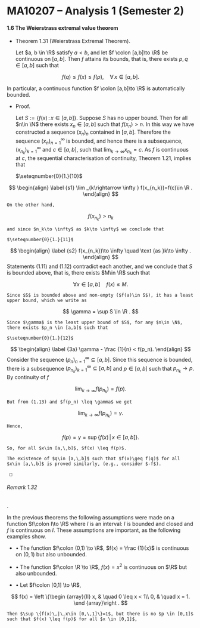 MA10207 – Analysis 1 (Semester 2)
=================================

#### 1.6 The Weierstrass extremal value theorem

*   Theorem 1.31 (Weierstrass Extremal Theorem). 
    
    Let $a, b \in \R$ satisfy $a<b$, and let $f \colon [a,b]\to \R$ be continuous on $[a,b]$. Then $f$ attains its bounds, that is, there exists $p, q \in [a,b]$ such that
    
    
$$
 f(q) \leq f(x) \leq f(p), \quad \forall \, x \in [a,b]. 
$$

    

In particular, a continuous function $f \colon [a,b]\to \R$ is automatically bounded.

*   Proof.
    
    Let $S:=\{f(x)\,:\,x\in [a,\,b]\}$. Suppose $S$ has no upper bound. Then for all $n\in \N$ there exists $x_n \in [a,b]$ such that $f(x_n)> n$. In this way we have constructed a sequence $(x_n)_n$ contained in $[a,b]$. Therefore the sequence $(x_n)_{n=1}^\infty$ is bounded, and hence there is a subsequence, $(x_{n_k})_{k=1}^\infty$ and $c \in [a,b]$, such that $\displaystyle \lim _{k\to \infty }x_{n_k} = c$. As $f$ is continuous at $c$, the sequential characterisation of continuity, Theorem 1.21, implies that
    
    $\seteqnumber{0}{1.}{10}$
    
    
$$
 \begin{align} \label {s1} \lim _{k\rightarrow \infty } f(x_{n_k})=f(c)\in \R . \end{align} 
$$

    
    On the other hand,
    
    
$$
 f(x_{n_k})>n_{k} 
$$

    
    and since $n_k\to \infty$ as $k\to \infty$ we conclude that
    
    $\seteqnumber{0}{1.}{11}$
    
    
$$
 \begin{align} \label {s2} f(x_{n_k})\to \infty \quad \text {as }k\to \infty . \end{align} 
$$
 Statements (1.11) and (1.12) contradict each another, and we conclude that $S$ is bounded above, that is, there exists $M\in \R$ such that
    
    
$$
 \forall x\in [a,\,b]\quad f(x)\leq M. 
$$

    
    Since $S$ is bounded above and non-empty ($f(a)\in S$), it has a least upper bound, which we write as
    
    
$$
 \gamma = \sup S \in \R . 
$$

    
    Since $\gamma$ is the least upper bound of $S$, for any $n\in \N$, there exists $p_n \in [a,b]$ such that
    
    $\seteqnumber{0}{1.}{12}$
    
    
$$
 \begin{align} \label {3a} \gamma - \frac {1}{n} < f(p_n). \end{align} 
$$
 Consider the sequence $(p_n)_{n=1}^\infty \subseteq [a,b]$. Since this sequence is bounded, there is a subsequence $(p_{n_k})_{k=1}^\infty \subseteq [a,b]$ and $p \in [a,b]$ such that $p_{n_k} \to p$. By continuity of $f$
    
    
$$
 \lim _{k\to \infty } f(p_{n_k}) = f(p). 
$$

    
    But from (1.13) and $f(p_n) \leq \gamma$ we get
    
    
$$
 \lim _{k\to \infty }f(p_{n_k}) = \gamma . 
$$

    
    Hence,
    
    
$$
 f(p) = \gamma = \sup \left \{f(x) \, | \, x \in [a,b]\right \}. 
$$

    
    So, for all $x\in [a,\,b]$, $f(x) \leq f(p)$.
    
    The existence of $q\in [a,\,b]$ such that $f(x)\geq f(q)$ for all $x\in [a,\,b]$ is proved similarly, (e.g., consider $-f$).
    
     □
    

###### Remark 1.32

. 

In the previous theorems the following assumptions were made on a function $f\colon I\to \R$ where $I$ is an interval: $I$ is bounded and closed and $f$ is continuous on $I$. These assumptions are important, as the following examples show.

*   • The function $f\colon (0,1) \to \R$, $f(x) = \frac {1}{x}$ is continuous on $(0,1)$ but also unbounded.
    
*   • The function $f\colon \R \to \R$, $f(x) = x^2$ is continuous on $\R$ but also unbounded.
    
*   • Let $f\colon [0,1] \to \R$,
    
    
$$
 f(x) = \left \{\begin {array}{ll} x, & \quad 0 \leq x < 1\\ 0, & \quad x = 1. \end {array}\right . 
$$

    
    Then $\sup \{f(x)\,|\,x\in [0,\,1]\}=1$, but there is no $p \in [0,1]$ such that $f(x) \leq f(p)$ for all $x \in [0,1]$,
